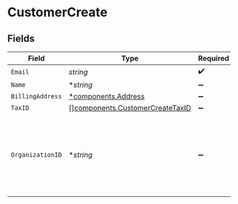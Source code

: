 # CustomerCreate


## Fields

| Field                                                                                              | Type                                                                                               | Required                                                                                           | Description                                                                                        |
| -------------------------------------------------------------------------------------------------- | -------------------------------------------------------------------------------------------------- | -------------------------------------------------------------------------------------------------- | -------------------------------------------------------------------------------------------------- |
| `Email`                                                                                            | *string*                                                                                           | :heavy_check_mark:                                                                                 | N/A                                                                                                |
| `Name`                                                                                             | **string*                                                                                          | :heavy_minus_sign:                                                                                 | N/A                                                                                                |
| `BillingAddress`                                                                                   | [*components.Address](../../models/components/address.md)                                          | :heavy_minus_sign:                                                                                 | N/A                                                                                                |
| `TaxID`                                                                                            | [][components.CustomerCreateTaxID](../../models/components/customercreatetaxid.md)                 | :heavy_minus_sign:                                                                                 | N/A                                                                                                |
| `OrganizationID`                                                                                   | **string*                                                                                          | :heavy_minus_sign:                                                                                 | The ID of the organization owning the customer. **Required unless you use an organization token.** |